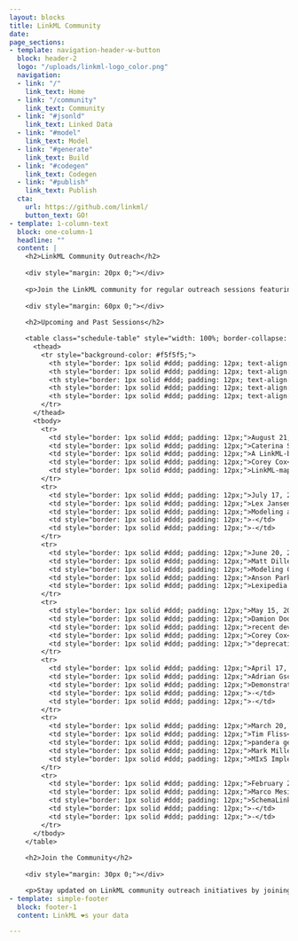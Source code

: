 ```yaml
---
layout: blocks
title: LinkML Community
date: 
page_sections:
- template: navigation-header-w-button
  block: header-2
  logo: "/uploads/linkml-logo_color.png"
  navigation:
  - link: "/"
    link_text: Home
  - link: "/community"
    link_text: Community
  - link: "#jsonld"
    link_text: Linked Data
  - link: "#model"
    link_text: Model
  - link: "#generate"
    link_text: Build
  - link: "#codegen"
    link_text: Codegen
  - link: "#publish"
    link_text: Publish
  cta:
    url: https://github.com/linkml/
    button_text: GO!
- template: 1-column-text
  block: one-column-1
  headline: ""
  content: |
    <h2>LinkML Community Outreach</h2>
    
    <div style="margin: 20px 0;"></div>
    
    <p>Join the LinkML community for regular outreach sessions featuring presentations on LinkML applications, best practices, and community projects.</p>
    
    <div style="margin: 60px 0;"></div>
    
    <h2>Upcoming and Past Sessions</h2>

    <table class="schedule-table" style="width: 100%; border-collapse: collapse; margin: 40px 0;">
      <thead>
        <tr style="background-color: #f5f5f5;">
          <th style="border: 1px solid #ddd; padding: 12px; text-align: center;">Date</th>
          <th style="border: 1px solid #ddd; padding: 12px; text-align: center;">Presenter 1</th>
          <th style="border: 1px solid #ddd; padding: 12px; text-align: center;">Topic 1</th>
          <th style="border: 1px solid #ddd; padding: 12px; text-align: center; min-width: 120px;">Presenter 2</th>
          <th style="border: 1px solid #ddd; padding: 12px; text-align: center;">Topic 2</th>
        </tr>
      </thead>
      <tbody>
        <tr>
          <td style="border: 1px solid #ddd; padding: 12px;">August 21, 2025</td>
          <td style="border: 1px solid #ddd; padding: 12px;">Caterina Strambio De Castillia</td>
          <td style="border: 1px solid #ddd; padding: 12px;">A LinkML-based metadata framework for the Open Microscopy Metadata model to enable easy extension, data exchange with instrument manufacturers, and integration with related models.</td>
          <td style="border: 1px solid #ddd; padding: 12px;">Corey Cox</td>
          <td style="border: 1px solid #ddd; padding: 12px;">LinkML-map</td>
        </tr>
        <tr>
          <td style="border: 1px solid #ddd; padding: 12px;">July 17, 2025</td>
          <td style="border: 1px solid #ddd; padding: 12px;">Lex Jansen</td>
          <td style="border: 1px solid #ddd; padding: 12px;">Modeling at CDISC with LinkML</td>
          <td style="border: 1px solid #ddd; padding: 12px;">-</td>
          <td style="border: 1px solid #ddd; padding: 12px;">-</td>
        </tr>
        <tr>
          <td style="border: 1px solid #ddd; padding: 12px;">June 20, 2025</td>
          <td style="border: 1px solid #ddd; padding: 12px;">Matt Diller</td>
          <td style="border: 1px solid #ddd; padding: 12px;">Modeling CDEs with LinkML</td>
          <td style="border: 1px solid #ddd; padding: 12px;">Anson Parker</td>
          <td style="border: 1px solid #ddd; padding: 12px;">Lexipedia + Merging legal ontologies</td>
        </tr>
        <tr>
          <td style="border: 1px solid #ddd; padding: 12px;">May 15, 2025</td>
          <td style="border: 1px solid #ddd; padding: 12px;">Damion Dooley</td>
          <td style="border: 1px solid #ddd; padding: 12px;">recent developments in DataHarmonizer</td>
          <td style="border: 1px solid #ddd; padding: 12px;">Corey Cox</td>
          <td style="border: 1px solid #ddd; padding: 12px;">"deprecation protocol" and best practices for feature deprecation in LinkML</td>
        </tr>
        <tr>
          <td style="border: 1px solid #ddd; padding: 12px;">April 17, 2025</td>
          <td style="border: 1px solid #ddd; padding: 12px;">Adrian Gschwend</td>
          <td style="border: 1px solid #ddd; padding: 12px;">Demonstrating LinkML output of a new DSL data modeling specification</td>
          <td style="border: 1px solid #ddd; padding: 12px;">-</td>
          <td style="border: 1px solid #ddd; padding: 12px;">-</td>
        </tr>
        <tr>
          <td style="border: 1px solid #ddd; padding: 12px;">March 20, 2025</td>
          <td style="border: 1px solid #ddd; padding: 12px;">Tim Fliss</td>
          <td style="border: 1px solid #ddd; padding: 12px;">pandera generator</td>
          <td style="border: 1px solid #ddd; padding: 12px;">Mark Miller</td>
          <td style="border: 1px solid #ddd; padding: 12px;">MIxS Implementation Of LinkML</td>
        </tr>
        <tr>
          <td style="border: 1px solid #ddd; padding: 12px;">February 20, 2025</td>
          <td style="border: 1px solid #ddd; padding: 12px;">Marco Mesiti & Emanuele Cavalleri</td>
          <td style="border: 1px solid #ddd; padding: 12px;">SchemaLink demo / Q&A</td>
          <td style="border: 1px solid #ddd; padding: 12px;">-</td>
          <td style="border: 1px solid #ddd; padding: 12px;">-</td>
        </tr>
      </tbody>
    </table>
    
    <h2>Join the Community</h2>
    
    <div style="margin: 30px 0;"></div>

    <p>Stay updated on LinkML community outreach initiatives by joining our <strong><a href="https://groups.google.com/g/linkml-community" target="_blank">LinkML Community Mailing List</a></strong> to receive notifications about upcoming presentations, community calls, and other LinkML-related events.</p>
- template: simple-footer
  block: footer-1
  content: LinkML ❤︎s your data

---
```

